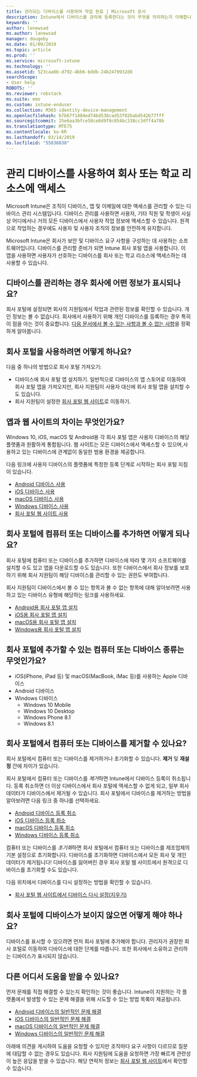 ```yaml
---
title: 관리되는 디바이스를 사용하여 작업 완료 | Microsoft 문서
description: Intune에서 디바이스를 관리에 등록한다는 것이 무엇을 의미하는지 이해합니다.
keywords: ''
author: lenewsad
ms.author: lanewsad
manager: dougeby
ms.date: 01/09/2019
ms.topic: article
ms.prod: ''
ms.service: microsoft-intune
ms.technology: ''
ms.assetid: 523caa6b-d792-4bb6-bddb-24b2479932d8
searchScope:
- User help
ROBOTS: ''
ms.reviewer: robstack
ms.suite: ems
ms.custom: intune-enduser
ms.collection: M365-identity-device-management
ms.openlocfilehash: b7b67f1484ed74bd538cad53f02babd542b77fff
ms.sourcegitcommit: 25e6aa3bfce58ce8d9f8c054bc338cc3dff4a78b
ms.translationtype: MTE75
ms.contentlocale: ko-KR
ms.lasthandoff: 03/14/2019
ms.locfileid: "55838838"
---
```

# <a name="use-managed-devices-to-access-work-or-school-resources"></a>관리 디바이스를 사용하여 회사 또는 학교 리소스에 액세스
Microsoft Intune은 조직이 디바이스, 앱 및 이메일에 대한 액세스를 관리할 수 있는 디바이스 관리 시스템입니다. 디바이스 관리를 사용하면 사용자, 기타 직원 및 학생이 사실상 어디에서나 거의 모든 디바이스에서 사용자 작업 정보에 액세스할 수 있습니다. 원격으로 작업하는 경우에도 사용자 및 사용자 조직의 정보를 안전하게 유지합니다.

Microsoft Intune은 회사가 보안 및 디바이스 요구 사항을 구성하는 데 사용하는 소프트웨어입니다. 디바이스를 관리할 준비가 되면 Intune 회사 포털 앱을 사용합니다. 이 앱을 사용하면 사용자가 선호하는 디바이스를 회사 또는 학교 리소스에 액세스하는 데 사용할 수 있습니다. 

## <a name="what-information-can-my-company-see-when-i-get-my-device-managed"></a>디바이스를 관리하는 경우 회사에 어떤 정보가 표시되나요?
회사 포털에 설정되면 회사의 지원팀에서 작업과 관련된 정보를 확인할 수 있습니다. 개인 정보는 볼 수 없습니다. 회사에서 사용하기 위해 개인 디바이스를 등록하는 경우 특히 이 점을 아는 것이 중요합니다. [다음 문서에서 볼 수 있는 사항과 볼 수 없는 사항](what-info-can-your-company-see-when-you-enroll-your-device-in-intune.md)을 정확하게 알아봅니다.

## <a name="how-do-i-get-company-portal"></a>회사 포털을 사용하려면 어떻게 하나요?
다음 중 하나의 방법으로 회사 포털 가져오기:

- 디바이스에 회사 포털 앱 설치하기. 일반적으로 디바이스의 앱 스토어로 이동하여 회사 포털 앱을 가져오지만, 회사 지원팀이 사용자 대신에 회사 포털 앱을 설치할 수도 있습니다.
- 회사 지원팀이 설정한 [회사 포털 웹 사이트](https://go.microsoft.com/fwlink/?linkid=2010980)로 이동하기.

## <a name="whats-the-difference-between-the-app-and-the-website"></a>앱과 웹 사이트의 차이는 무엇인가요?
Windows 10, iOS, macOS 및 Android용 각 회사 포털 앱은 사용자 디바이스의 해당 플랫폼과 원활하게 통합됩니다. 웹 사이트는 모든 디바이스에서 액세스할 수 있으며,사용하고 있는 디바이스에 관계없이 동일한 범용 환경을 제공합니다. 

다음 링크에 사용자 디바이스의 플랫폼에 특정한 등록 단계로 시작하는 회사 포털 지침이 있습니다.  

- [Android 디바이스 사용](using-your-android-device-with-intune.md)
- [iOS 디바이스 사용](using-your-ios-device-with-intune.md)
- [macOS 디바이스 사용](using-your-macos-device-with-intune.md)
- [Windows 디바이스 사용](using-your-windows-device-with-intune.md)
- [회사 포털 웹 사이트 사용](using-the-intune-company-portal-website.md)

## <a name="what-happens-when-you-add-a-computer-or-device-to-the-company-portal"></a>회사 포털에 컴퓨터 또는 디바이스를 추가하면 어떻게 되나요?
회사 포털에 컴퓨터 또는 디바이스를 추가하면 디바이스에 따라 몇 가지 소프트웨어를 설치할 수도 있고 앱을 다운로드할 수도 있습니다. 또한 디바이스에서 회사 정보를 보호하기 위해 회사 지원팀이 해당 디바이스를 관리할 수 있는 권한도 부여합니다.

회사 지원팀이 디바이스에서 볼 수 있는 항목과 볼 수 없는 항목에 대해 알아보려면 사용하고 있는 디바이스 유형에 해당하는 링크를 사용하세요.

- [Android용 회사 포털 앱 설치](what-happens-if-you-install-the-company-portal-app-and-enroll-your-device-in-intune-android.md)
- [iOS용 회사 포털 앱 설치](what-happens-if-you-install-the-company-portal-app-and-enroll-your-device-in-intune-ios.md)
- [macOS용 회사 포털 앱 설치](what-happens-if-you-install-the-company-portal-app-and-enroll-your-device-in-intune-macos.md)
- [Windows용 회사 포털 앱 설치](about-cp-app-for-windows-10.md)

## <a name="what-kind-of-computers-or-devices-can-you-add-to-the-company-portal"></a>회사 포털에 추가할 수 있는 컴퓨터 또는 디바이스 종류는 무엇인가요?
-   iOS(iPhone, iPad 등) 및 macOS(MacBook, iMac 등)를 사용하는 Apple 디바이스
-   Android 디바이스
-   Windows 디바이스
    -   Windows 10 Mobile
    -   Windows 10 Desktop
    -   Windows Phone 8.1
    -   Windows 8.1

## <a name="can-you-remove-a-computer-or-device-from-the-company-portal"></a>회사 포털에서 컴퓨터 또는 디바이스를 제거할 수 있나요?
회사 포털에서 컴퓨터 또는 디바이스를 제거하거나 초기화할 수 있습니다. **제거** 및 **재설정** 간에 차이가 있습니다.

회사 포털에서 컴퓨터 또는 디바이스를 *제거*하면 Intune에서 디바이스 등록이 취소됩니다. 등록 취소하면 더 이상 디바이스에서 회사 포털에 액세스할 수 없게 되고, 일부 회사 데이터가 디바이스에서 제거될 수 있습니다. 회사 포털에서 디바이스를 제거하는 방법을 알아보려면 다음 링크 중 하나를 선택하세요.

- [Android 디바이스 등록 취소](unenroll-your-device-from-intune-android.md)
- [iOS 디바이스 등록 취소](unenroll-your-device-from-intune-ios.md)
- [macOS 디바이스 등록 취소](unenroll-your-device-from-intune-macos.md)
- [Windows 디바이스 등록 취소](unenroll-your-device-from-intune-windows.md)

컴퓨터 또는 디바이스를 *초기화*하면 회사 포털에서 컴퓨터 또는 디바이스를 제조업체의 기본 설정으로 초기화합니다. 디바이스를 초기화하면 디바이스에서 모든 회사 및 개인 데이터가 제거됩니다! 디바이스를 잃어버린 경우 회사 포털 웹 사이트에서 원격으로 디바이스를 초기화할 수도 있습니다.

다음 위치에서 디바이스를 다시 설정하는 방법을 확인할 수 있습니다.

- [회사 포털 웹 사이트에서 디바이스 다시 설정(지우기)](reset-erase-your-device-cpwebsite.md)

## <a name="what-if-i-cant-see-my-device-in-the-company-portal"></a>회사 포털에 디바이스가 보이지 않으면 어떻게 해야 하나요?
디바이스를 표시할 수 있으려면 먼저 회사 포털에 추가해야 합니다. 관리자가 권장한 회사 포털로 이동하여 디바이스에 대한 단계를 따릅니다. 또한 회사에서 소유하고 관리하는 디바이스가 표시되지 않습니다.

## <a name="where-else-can-i-go-for-help"></a>다른 어디서 도움을 받을 수 있나요?
먼저 문제를 직접 해결할 수 있는지 확인하는 것이 좋습니다. Intune이 지원하는 각 플랫폼에서 발생할 수 있는 문제 해결을 위해 시도할 수 있는 방법 목록이 제공됩니다.

- [Android 디바이스의 일반적인 문제 해결](troubleshoot-your-device-android.md)
- [iOS 디바이스의 일반적인 문제 해결](troubleshoot-your-device-ios.md)
- [macOS 디바이스의 일반적인 문제 해결](troubleshoot-your-device-macos.md)
- [Windows 디바이스의 일반적인 문제 해결](troubleshoot-your-device-windows.md)

아래에 의견을 게시하여 도움을 요청할 수 있지만 조직마다 요구 사항이 다르므로 질문에 대답할 수 없는 경우도 있습니다. 회사 지원팀에 도움을 요청하면 가장 빠르게 관련성이 높은 응답을 받을 수 있습니다. 해당 연락처 정보는 [회사 포털 웹 사이트](https://go.microsoft.com/fwlink/?linkid=2010980)에서 확인할 수 있습니다.
